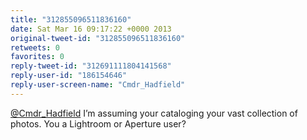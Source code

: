 ```yaml
---
title: "312855096511836160"
date: Sat Mar 16 09:17:22 +0000 2013
original-tweet-id: "312855096511836160"
retweets: 0
favorites: 0
reply-tweet-id: "312691111804141568"
reply-user-id: "186154646"
reply-user-screen-name: "Cmdr_Hadfield"
---
```

<a href="https://twitter.com/Cmdr_Hadfield">@Cmdr_Hadfield</a> I’m assuming your cataloging your vast collection of photos. You a Lightroom or Aperture user?

